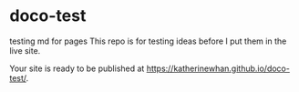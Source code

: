 # doco-test
testing md for pages
This repo is for testing ideas before I put them in the live site.

Your site is ready to be published at https://katherinewhan.github.io/doco-test/.

